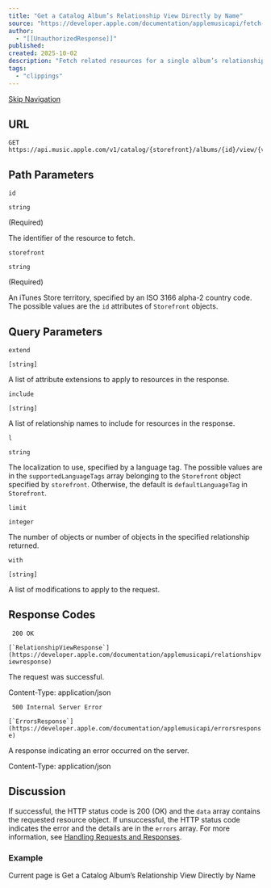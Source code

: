 ```yaml
---
title: "Get a Catalog Album’s Relationship View Directly by Name"
source: "https://developer.apple.com/documentation/applemusicapi/fetch-a-view-on-this-resource-by-name-2we6l"
author:
  - "[[UnauthorizedResponse]]"
published:
created: 2025-10-02
description: "Fetch related resources for a single album’s relationship view."
tags:
  - "clippings"
---
```

[Skip Navigation](https://developer.apple.com/documentation/applemusicapi/#app-main)

## URL

```
GET https://api.music.apple.com/v1/catalog/{storefront}/albums/{id}/view/{view}
```

## Path Parameters

`id`

`string`

(Required)

The identifier of the resource to fetch.

`storefront`

`string`

(Required)

An iTunes Store territory, specified by an ISO 3166 alpha-2 country code. The possible values are the `id` attributes of `Storefront` objects.

## Query Parameters

`extend`

`[string]`

A list of attribute extensions to apply to resources in the response.

`include`

`[string]`

A list of relationship names to include for resources in the response.

`l`

`string`

The localization to use, specified by a language tag. The possible values are in the `supportedLanguageTags` array belonging to the `Storefront` object specified by `storefront`. Otherwise, the default is `defaultLanguageTag` in `Storefront`.

`limit`

`integer`

The number of objects or number of objects in the specified relationship returned.

`with`

`[string]`

A list of modifications to apply to the request.

## Response Codes

` 200 OK`

``[`RelationshipViewResponse`](https://developer.apple.com/documentation/applemusicapi/relationshipviewresponse)``

The request was successful.

Content-Type: application/json

` 500 Internal Server Error`

``[`ErrorsResponse`](https://developer.apple.com/documentation/applemusicapi/errorsresponse)``

A response indicating an error occurred on the server.

Content-Type: application/json

## Discussion

If successful, the HTTP status code is 200 (OK) and the `data` array contains the requested resource object. If unsuccessful, the HTTP status code indicates the error and the details are in the `errors` array. For more information, see [Handling Requests and Responses](https://developer.apple.com/documentation/applemusicapi/handling-requests-and-responses).

### Example

Current page is Get a Catalog Album’s Relationship View Directly by Name
